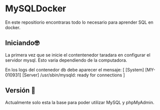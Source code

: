 # MySQLDocker
En este repositiorio encontraras todo lo necesario para aprender SQL en docker.

## Iniciando🤓
La primera vez que se inicie el contentenedor taradara en configurar el servidor mysql. Esto varia dependiendo de la computadora.

En los logs del contenedor db debe aparecer el mensaje: [ [System] [MY-010931] [Server] /usr/sbin/mysqld: ready for connections ]

## Versión 🤖
Actualmente solo esta la base para poder utilizar MySQL y phpMyAdmin.
